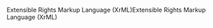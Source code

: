 <span data-ttu-id="0a4e9-101">Extensible Rights Markup Language (XrML)</span><span class="sxs-lookup"><span data-stu-id="0a4e9-101">Extensible Rights Markup Language (XrML)</span></span>